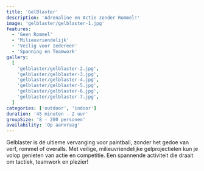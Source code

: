 ```yaml
---
title: 'GelBlaster'
description: 'Adrenaline en Actie zonder Rommel!'
image: 'gelblaster/gelblaster-1.jpg'
features:
  - 'Geen Rommel'
  - 'Milieuvriendelijk'
  - 'Veilig voor Iedereen'
  - 'Spanning en Teamwork'
gallery:
  [
    'gelblaster/gelblaster-2.jpg',
    'gelblaster/gelblaster-3.jpg',
    'gelblaster/gelblaster-4.jpg',
    'gelblaster/gelblaster-5.jpg',
    'gelblaster/gelblaster-6.jpg',
    'gelblaster/gelblaster-7.jpg',
  ]
categories: ['outdoor', 'indoor']
duration: '45 minuten - 2 uur'
groupSize: '8 - 200 personen'
availability: 'Op aanvraag'
---
```


Gelblaster is dé ultieme vervanging voor paintball, zonder het gedoe van verf, rommel of overalls. Met veilige, milieuvriendelijke gelprojectielen kun je volop genieten van actie en competitie. Een spannende activiteit die draait om tactiek, teamwork en plezier!
